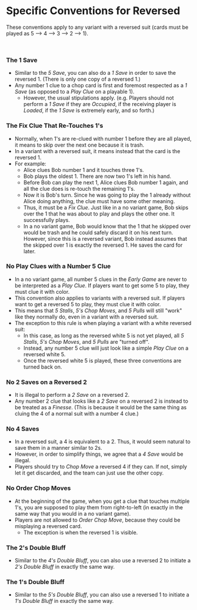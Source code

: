 # Specific Conventions for Reversed

These conventions apply to any variant with a reversed suit (cards must be played as 5 --> 4 --> 3 --> 2 --> 1).

<br />

### The 1 Save

* Similar to the *5 Save*, you can also do a *1 Save* in order to save the reversed 1. (There is only one copy of a reversed 1.)
* Any number 1 clue to a chop card is first and foremost respected as a *1 Save* (as opposed to a *Play Clue* on a playable 1).
  * However, the usual stipulations apply. (e.g. Players should not perform a *1 Save* if they are *Occupied*, if the receiving player is *Loaded*, if the *1 Save* is extremely early, and so forth.)

### The Fix Clue That Re-Touches 1's

* Normally, when 1's are re-clued with number 1 before they are all played, it means to skip over the next one because it is trash.
* In a variant with a reversed suit, it means instead that the card is the reversed 1.
* For example:
  * Alice clues Bob number 1 and it touches three 1's.
  * Bob plays the oldest 1. There are now two 1's left in his hand.
  * Before Bob can play the next 1, Alice clues Bob number 1 again, and all the clue does is re-touch the remaining 1's.
  * Now it is Bob's turn. Since he was going to play the 1 already without Alice doing anything, the clue must have some other meaning.
  * Thus, it must be a *Fix Clue*. Just like in a no variant game, Bob skips over the 1 that he was about to play and plays the other one. It successfully plays.
  * In a no variant game, Bob would know that the 1 that he skipped over would be trash and he could safely discard it on his next turn. However, since this is a reversed variant, Bob instead assumes that the skipped over 1 is exactly the reversed 1. He saves the card for later.

### No Play Clues with a Number 5 Clue

* In a no variant game, all number 5 clues in the *Early Game* are never to be interpreted as a *Play Clue*. If players want to get some 5 to play, they must clue it with color.
* This convention also applies to variants with a reversed suit. If players want to get a reversed 5 to play, they must clue it with color.
* This means that *5 Stalls*, *5's Chop Moves*, and *5 Pulls* will still "work" like they normally do, even in a variant with a reversed suit.
* The exception to this rule is when playing a variant with a white reversed suit:
  * In this case, as long as the reversed white 5 is not yet played, all *5 Stalls*, *5's Chop Moves*, and *5 Pulls* are "turned off".
  * Instead, any number 5 clue will just look like a simple *Play Clue* on a reversed white 5.
  * Once the reversed white 5 is played, these three conventions are turned back on.

### No 2 Saves on a Reversed 2

* It is illegal to perform a *2 Save* on a reversed 2.
* Any number 2 clue that looks like a *2 Save* on a reversed 2 is instead to be treated as a *Finesse*. (This is because it would be the same thing as cluing the 4 of a normal suit with a number 4 clue.)

### No 4 Saves

* In a reversed suit, a 4 is equivalent to a 2. Thus, it would seem natural to save them in a manner similar to 2s.
* However, in order to simplify things, we agree that a *4 Save* would be illegal.
* Players should try to *Chop Move* a reversed 4 if they can. If not, simply let it get discarded, and the team can just use the other copy.

### No Order Chop Moves

* At the beginning of the game, when you get a clue that touches multiple 1's, you are supposed to play them from right-to-left (in exactly in the same way that you would in a no variant game).
* Players are not allowed to *Order Chop Move*, because they could be misplaying a reversed card.
  * The exception is when the reversed 1 is visible.

### The 2's Double Bluff

* Similar to the *4's Double Bluff*, you can also use a reversed 2 to initiate a *2's Double Bluff* in exactly the same way.

### The 1's Double Bluff

* Similar to the *5's Double Bluff*, you can also use a reversed 1 to initiate a *1's Double Bluff* in exactly the same way.
